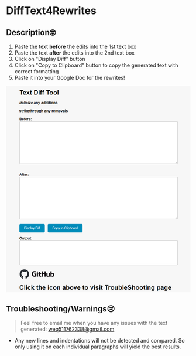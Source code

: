 # DiffText4Rewrites

## Description🤓
1. Paste the text **before** the edits into the 1st text box
2. Paste the text **after** the edits into the 2nd text box
3. Click on "Display Diff" button
4. Click on "Copy to Clipboard" button to copy the generated text with correct formatting
5. Paste it into your Google Doc for the rewrites!

<!-- ![image](img\demo.png) -->
![image](img/demo.png?raw=true)
## Troubleshooting/Warnings😢
> Feel free to email me when you have any issues with the text generated: weq511762338@gmail.com
- Any new lines and indentations will not be detected and compared. So only using it on each individual paragraphs will yield the best results.
